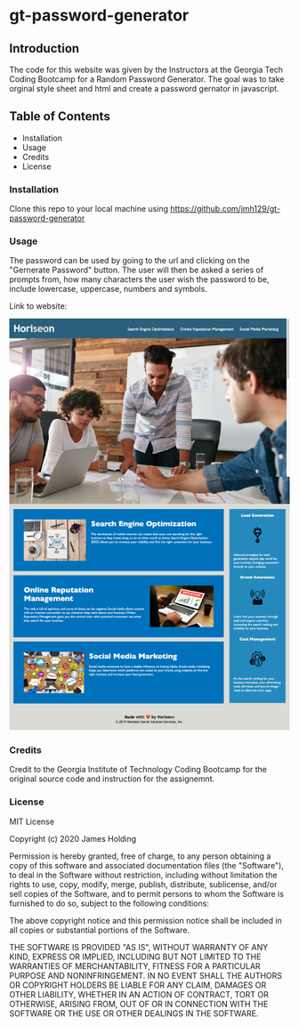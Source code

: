 # gt-password-generator

## Introduction
The code for this website was given by the Instructors at the Georgia Tech Coding Bootcamp for a Random Password Generator. The goal was to take orginal style sheet and html and create a password gernator in javascript.

## Table of Contents
- Installation
- Usage
- Credits
- License

### Installation
Clone this repo to your local machine using https://github.com/jmh129/gt-password-generator
### Usage
The password can be used by going to the url and clicking on the "Gernerate Password" button. The user will then be asked a series of prompts from, how many characters the user wish the password to be, include lowercase, uppercase, numbers and symbols. 

Link to website: 
 <!-- Need to add in photos of website and links -->

![Alt Text](https://github.com/jmh129/gt-accessibility-html/blob/develop/assets/images/gt-accessibiliy-html.png?raw=true)

### Credits
Credit to the Georgia Institute of Technology Coding Bootcamp for the original source code and instruction for the assignemnt. 
### License

MIT License

Copyright (c) 2020 James Holding

Permission is hereby granted, free of charge, to any person obtaining a copy
of this software and associated documentation files (the "Software"), to deal
in the Software without restriction, including without limitation the rights
to use, copy, modify, merge, publish, distribute, sublicense, and/or sell
copies of the Software, and to permit persons to whom the Software is
furnished to do so, subject to the following conditions:

The above copyright notice and this permission notice shall be included in all
copies or substantial portions of the Software.

THE SOFTWARE IS PROVIDED "AS IS", WITHOUT WARRANTY OF ANY KIND, EXPRESS OR
IMPLIED, INCLUDING BUT NOT LIMITED TO THE WARRANTIES OF MERCHANTABILITY,
FITNESS FOR A PARTICULAR PURPOSE AND NONINFRINGEMENT. IN NO EVENT SHALL THE
AUTHORS OR COPYRIGHT HOLDERS BE LIABLE FOR ANY CLAIM, DAMAGES OR OTHER
LIABILITY, WHETHER IN AN ACTION OF CONTRACT, TORT OR OTHERWISE, ARISING FROM,
OUT OF OR IN CONNECTION WITH THE SOFTWARE OR THE USE OR OTHER DEALINGS IN THE
SOFTWARE.